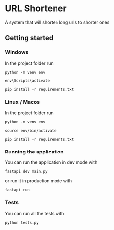 # URL Shortener

A system that will shorten long urls to shorter ones

## Getting started

### Windows

In the project folder run

`python -m venv env`

`env\Scripts\activate`

`pip install -r requirements.txt`

### Linux / Macos

In the project folder run

`python -m venv env`

`source env/bin/activate`

`pip install -r requirements.txt`

### Running the application

You can run the application in dev mode with

`fastapi dev main.py`

or run it in production mode with

`fastapi run`

### Tests

You can run all the tests with

`python tests.py`
